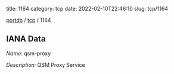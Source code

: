 title: 1164
category: tcp
date: 2022-02-10T22:46:10
slug: tcp/1164

[portdb](/) / [tcp](/category/tcp.html) / 1164


## IANA Data

_Name:_ qsm-proxy

_Description:_ QSM Proxy Service

